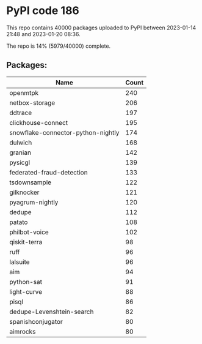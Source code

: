 # PyPI code 186

This repo contains 40000 packages uploaded to PyPI between 
2023-01-14 21:48 and 2023-01-20 08:36.

The repo is 14% (5979/40000) complete.

## Packages:

| Name  | Count |
| ----- | ----- |
| openmtpk | 240 |
| netbox-storage | 206 |
| ddtrace | 197 |
| clickhouse-connect | 195 |
| snowflake-connector-python-nightly | 174 |
| dulwich | 168 |
| granian | 142 |
| pysicgl | 139 |
| federated-fraud-detection | 133 |
| tsdownsample | 122 |
| gilknocker | 121 |
| pyagrum-nightly | 120 |
| dedupe | 112 |
| patato | 108 |
| philbot-voice | 102 |
| qiskit-terra | 98 |
| ruff | 96 |
| lalsuite | 96 |
| aim | 94 |
| python-sat | 91 |
| light-curve | 88 |
| pisql | 86 |
| dedupe-Levenshtein-search | 82 |
| spanishconjugator | 80 |
| aimrocks | 80 |


